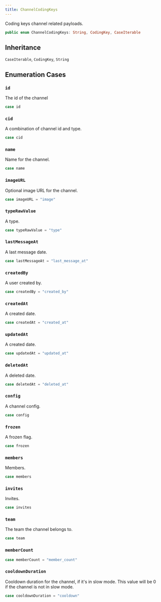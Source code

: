 ```yaml
---
title: ChannelCodingKeys
---
```


Coding keys channel related payloads.

``` swift
public enum ChannelCodingKeys: String, CodingKey, CaseIterable 
```

## Inheritance

`CaseIterable`, `CodingKey`, `String`

## Enumeration Cases

### `id`

The id of the channel

``` swift
case id
```

### `cid`

A combination of channel id and type.

``` swift
case cid
```

### `name`

Name for the channel.

``` swift
case name
```

### `imageURL`

Optional image URL for the channel.

``` swift
case imageURL = "image"
```

### `typeRawValue`

A type.

``` swift
case typeRawValue = "type"
```

### `lastMessageAt`

A last message date.

``` swift
case lastMessageAt = "last_message_at"
```

### `createdBy`

A user created by.

``` swift
case createdBy = "created_by"
```

### `createdAt`

A created date.

``` swift
case createdAt = "created_at"
```

### `updatedAt`

A created date.

``` swift
case updatedAt = "updated_at"
```

### `deletedAt`

A deleted date.

``` swift
case deletedAt = "deleted_at"
```

### `config`

A channel config.

``` swift
case config
```

### `frozen`

A frozen flag.

``` swift
case frozen
```

### `members`

Members.

``` swift
case members
```

### `invites`

Invites.

``` swift
case invites
```

### `team`

The team the channel belongs to.

``` swift
case team
```

### `memberCount`

``` swift
case memberCount = "member_count"
```

### `cooldownDuration`

Cooldown duration for the channel, if it's in slow mode.
This value will be 0 if the channel is not in slow mode.

``` swift
case cooldownDuration = "cooldown"
```
